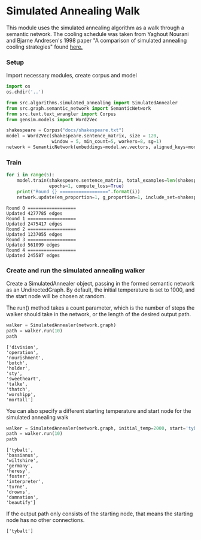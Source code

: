 # Simulated Annealing Walk

This module uses the simulated annealing algorithm as a walk through a semantic network.  The cooling schedule was taken from Yaghout Nourani and Bjarne Andresen's 1998 paper "A comparison of simulated annealing cooling strategies" found [here.](https://www.fys.ku.dk/~andresen/BAhome/ownpapers/permanents/annealSched.pdf)

### Setup
Import necessary modules, create corpus and model


```python
import os
os.chdir('..')
```


```python
from src.algorithms.simulated_annealing import SimulatedAnnealer
from src.graph.semantic_network import SemanticNetwork
from src.text.text_wrangler import Corpus
from gensim.models import Word2Vec
```

```python
shakespeare = Corpus("docs/shakespeare.txt")
model = Word2Vec(shakespeare.sentence_matrix, size = 120,
                 window = 5, min_count=5, workers=8, sg=1)
network = SemanticNetwork(embeddings=model.wv.vectors, aligned_keys=model.wv.index2word)
```

### Train


```python
for i in range(5):
    model.train(shakespeare.sentence_matrix, total_examples=len(shakespeare.sentence_matrix),
                epochs=1, compute_loss=True)
    print("Round {} ==================".format(i))
    network.update(em_proportion=1, g_proportion=1, include_set=shakespeare.nouns, stop_set=shakespeare.stopwords, thresh=0.8, verbose=True)
```

    Round 0 ==================
    Updated 4277785 edges
    Round 1 ==================
    Updated 2475417 edges
    Round 2 ==================
    Updated 1237055 edges
    Round 3 ==================
    Updated 561099 edges
    Round 4 ==================
    Updated 245587 edges
    

### Create and run the simulated annealing walker

Create a SimulatedAnnealer object, passing in the formed semantic network as an UndirectedGraph.  By default, the initial temperature is set to 1000, and the start node will be chosen at random.

The run() method takes a count parameter, which is the number of steps the walker should take in the network, or the length of the desired output path.   

```python
walker = SimulatedAnnealer(network.graph)
path = walker.run(10)
path
```




    ['division', 
    'operation', 
    'nourishment', 
    'botch', 
    'holder', 
    'sty', 
    'sweetheart', 
    'talke', 
    'thatch', 
    'worshipp', 
    'mortall']




 You can also specify a different starting temperature and start node for the simulated annealing walk


```python
walker = SimulatedAnnealer(network.graph, initial_temp=2000, start='tybalt')
path = walker.run(10)
path
```


    ['tybalt', 
    'bassianus', 
    'wiltshire', 
    'germany', 
    'heresy', 
    'foster', 
    'interpreter', 
    'turne', 
    'drowns', 
    'damnation', 
    'beautify']

If the output path only consists of the starting node, that means the starting node has no other connections. 

    ['tybalt']
